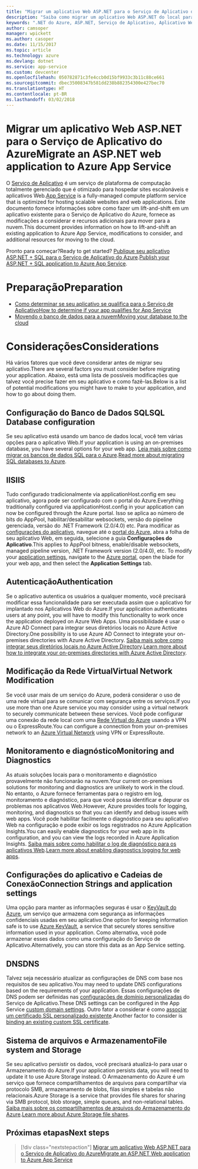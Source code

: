 ```yaml
---
title: "Migrar um aplicativo Web ASP.NET para o Serviço de Aplicativo do Azure"
description: "Saiba como migrar um aplicativo Web ASP.NET do local para o Serviço de Aplicativo do Azure."
keywords: ".NET do Azure, ASP.NET, Serviço de Aplicativo, Aplicativo Web, migrar, migração"
author: camsoper
manager: wpickett
ms.author: casoper
ms.date: 11/15/2017
ms.topic: article
ms.technology: azure
ms.devlang: dotnet
ms.service: app-service
ms.custom: devcenter
ms.openlocfilehash: 050782871c3fe4ccb0d15bf9933c3b11c88ce661
ms.sourcegitcommit: dbec35008347b581dd238b882354300e427bec70
ms.translationtype: HT
ms.contentlocale: pt-BR
ms.lasthandoff: 03/02/2018
---
```

# <a name="migrate-an-aspnet-web-application-to-azure-app-service"></a><span data-ttu-id="d02c3-104">Migrar um aplicativo Web ASP.NET para o Serviço de Aplicativo do Azure</span><span class="sxs-lookup"><span data-stu-id="d02c3-104">Migrate an ASP.NET web application to Azure App Service</span></span>

<span data-ttu-id="d02c3-105">O [Serviço de Aplicativo](https://docs.microsoft.com/azure/app-service/app-service-web-overview#why-use-web-apps) é um serviço de plataforma de computação totalmente gerenciado que é otimizado para hospedar sites escalonáveis e aplicativos Web.</span><span class="sxs-lookup"><span data-stu-id="d02c3-105">[App Service](https://docs.microsoft.com/azure/app-service/app-service-web-overview#why-use-web-apps) is a fully-managed compute platform service that is optimized for hosting scalable websites and web applications.</span></span> <span data-ttu-id="d02c3-106">Este documento fornece informações sobre como fazer um lift-and-shift em um aplicativo existente para o Serviço de Aplicativo do Azure, fornece as modificações a considerar e recursos adicionais para mover para a nuvem.</span><span class="sxs-lookup"><span data-stu-id="d02c3-106">This document provides information on how to lift-and-shift an existing application to Azure App Service, modifications to consider, and additional resources for moving to the cloud.</span></span>

<span data-ttu-id="d02c3-107">Pronto para começar?</span><span class="sxs-lookup"><span data-stu-id="d02c3-107">Ready to get started?</span></span> <span data-ttu-id="d02c3-108">[Publique seu aplicativo ASP.NET + SQL para o Serviço de Aplicativo do Azure](https://go.microsoft.com/fwlink/?linkid=863214).</span><span class="sxs-lookup"><span data-stu-id="d02c3-108">[Publish your ASP.NET + SQL application to Azure App Service](https://go.microsoft.com/fwlink/?linkid=863214).</span></span>

# <a name="preparation"></a><span data-ttu-id="d02c3-109">Preparação</span><span class="sxs-lookup"><span data-stu-id="d02c3-109">Preparation</span></span>   
* [<span data-ttu-id="d02c3-110">Como determinar se seu aplicativo se qualifica para o Serviço de Aplicativo</span><span class="sxs-lookup"><span data-stu-id="d02c3-110">How to determine if your app qualifies for App Service</span></span>](https://azure.microsoft.com/downloads/migration-assistant/)
* [<span data-ttu-id="d02c3-111">Movendo o banco de dados para a nuvem</span><span class="sxs-lookup"><span data-stu-id="d02c3-111">Moving your database to the cloud</span></span>](https://go.microsoft.com/fwlink/?linkid=863217)

# <a name="considerations"></a><span data-ttu-id="d02c3-112">Considerações</span><span class="sxs-lookup"><span data-stu-id="d02c3-112">Considerations</span></span>
<span data-ttu-id="d02c3-113">Há vários fatores que você deve considerar antes de migrar seu aplicativo.</span><span class="sxs-lookup"><span data-stu-id="d02c3-113">There are several factors you must consider before migrating your application.</span></span> <span data-ttu-id="d02c3-114">Abaixo, está uma lista de possíveis modificações que talvez você precise fazer em seu aplicativo e como fazê-las.</span><span class="sxs-lookup"><span data-stu-id="d02c3-114">Below is a list of potential modifications you might have to make to your application, and how to go about doing them.</span></span>

## <a name="sql-database-configuration"></a><span data-ttu-id="d02c3-115">Configuração do Banco de Dados SQL</span><span class="sxs-lookup"><span data-stu-id="d02c3-115">SQL Database configuration</span></span>
<span data-ttu-id="d02c3-116">Se seu aplicativo está usando um banco de dados local, você tem várias opções para o aplicativo Web.</span><span class="sxs-lookup"><span data-stu-id="d02c3-116">If your application is using an on-premises database, you have several options for your web app.</span></span> <span data-ttu-id="d02c3-117">[Leia mais sobre como migrar os bancos de dados SQL para o Azure](https://go.microsoft.com/fwlink/?linkid=863217).</span><span class="sxs-lookup"><span data-stu-id="d02c3-117">[Read more about migrating SQL databases to Azure](https://go.microsoft.com/fwlink/?linkid=863217).</span></span>

## <a name="iis"></a><span data-ttu-id="d02c3-118">IIS</span><span class="sxs-lookup"><span data-stu-id="d02c3-118">IIS</span></span>
<span data-ttu-id="d02c3-119">Tudo configurado tradicionalmente via applicationHost.config em seu aplicativo, agora pode ser configurado com o portal do Azure.</span><span class="sxs-lookup"><span data-stu-id="d02c3-119">Everything traditionally configured via applicationHost.config in your application can now be configured through the Azure portal.</span></span> <span data-ttu-id="d02c3-120">Isso se aplica ao número de bits do AppPool, habilitar/desabilitar websockets, versão do pipeline gerenciada, versão do .NET Framework (2.0/4.0) etc. Para modificar as [configurações do aplicativo](https://docs.microsoft.com/azure/app-service/web-sites-configure), navegue até o [portal do Azure](https://portal.azure.com), abra a folha de seu aplicativo Web, em seguida, selecione a guia **Configurações do Aplicativo**.</span><span class="sxs-lookup"><span data-stu-id="d02c3-120">This applies to AppPool bitness, enable/disable websockets, managed pipeline version, .NET Framework version (2.0/4.0), etc. To modify your [application settings](https://docs.microsoft.com/azure/app-service/web-sites-configure), navigate to the [Azure portal](https://portal.azure.com), open the blade for your web app, and then select the **Application Settings** tab.</span></span>

## <a name="authentication"></a><span data-ttu-id="d02c3-121">Autenticação</span><span class="sxs-lookup"><span data-stu-id="d02c3-121">Authentication</span></span>
<span data-ttu-id="d02c3-122">Se o aplicativo autentica os usuários a qualquer momento, você precisará modificar essa funcionalidade para ser executada assim que o aplicativo for implantado nos Aplicativos Web do Azure.</span><span class="sxs-lookup"><span data-stu-id="d02c3-122">If your application authenticates users at any point, you will have to modify this functionality to work once the application deployed on Azure Web Apps.</span></span> <span data-ttu-id="d02c3-123">Uma possibilidade é usar o Azure AD Connect para integrar seus diretórios locais no Azure Active Directory.</span><span class="sxs-lookup"><span data-stu-id="d02c3-123">One possibility is to use Azure AD Connect to integrate your on-premises directories with Azure Active Directory.</span></span> <span data-ttu-id="d02c3-124">[Saiba mais sobre como integrar seus diretórios locais no Azure Active Directory](https://docs.microsoft.com/azure/active-directory/connect/active-directory-aadconnect).</span><span class="sxs-lookup"><span data-stu-id="d02c3-124">[Learn more about how to integrate your on-premises directories with Azure Active Directory](https://docs.microsoft.com/azure/active-directory/connect/active-directory-aadconnect).</span></span>

## <a name="virtual-network-modification"></a><span data-ttu-id="d02c3-125">Modificação da Rede Virtual</span><span class="sxs-lookup"><span data-stu-id="d02c3-125">Virtual Network Modification</span></span>
<span data-ttu-id="d02c3-126">Se você usar mais de um serviço do Azure, poderá considerar o uso de uma rede virtual para se comunicar com segurança entre os serviços.</span><span class="sxs-lookup"><span data-stu-id="d02c3-126">If you use more than one Azure service you may consider using a virtual network to securely communicate between these services.</span></span> <span data-ttu-id="d02c3-127">Você pode configurar uma conexão da rede local com uma [Rede Virtual do Azure](https://docs.microsoft.com/azure/app-service/web-sites-integrate-with-vnet) usando a VPN ou o ExpressRoute.</span><span class="sxs-lookup"><span data-stu-id="d02c3-127">You can configure a connection from your on-premises network to an [Azure Virtual Network](https://docs.microsoft.com/azure/app-service/web-sites-integrate-with-vnet) using VPN or ExpressRoute.</span></span>

## <a name="monitoring-and-diagnostics"></a><span data-ttu-id="d02c3-128">Monitoramento e diagnóstico</span><span class="sxs-lookup"><span data-stu-id="d02c3-128">Monitoring and Diagnostics</span></span>
<span data-ttu-id="d02c3-129">As atuais soluções locais para o monitoramento e diagnóstico provavelmente não funcionarão na nuvem.</span><span class="sxs-lookup"><span data-stu-id="d02c3-129">Your current on-premises solutions for monitoring and diagnostics are unlikely to work in the cloud.</span></span> <span data-ttu-id="d02c3-130">No entanto, o Azure fornece ferramentas para o registro em log, monitoramento e diagnóstico, para que você possa identificar e depurar os problemas nos aplicativos Web.</span><span class="sxs-lookup"><span data-stu-id="d02c3-130">However, Azure provides tools for logging, monitoring, and diagnostics so that you can identify and debug issues with web apps.</span></span> <span data-ttu-id="d02c3-131">Você pode habilitar facilmente o diagnóstico para seu aplicativo Web na configuração e pode exibir os logs registrados no Azure Application Insights.</span><span class="sxs-lookup"><span data-stu-id="d02c3-131">You can easily enable diagnostics for your web app in its configuration, and you can view the logs recorded in Azure Application Insights.</span></span> <span data-ttu-id="d02c3-132">[Saiba mais sobre como habilitar o log de diagnóstico para os aplicativos Web](https://docs.microsoft.com/azure/app-service/web-sites-enable-diagnostic-log).</span><span class="sxs-lookup"><span data-stu-id="d02c3-132">[Learn more about enabling diagnostics logging for web apps](https://docs.microsoft.com/azure/app-service/web-sites-enable-diagnostic-log).</span></span>

## <a name="connection-strings-and-application-settings"></a><span data-ttu-id="d02c3-133">Configurações do aplicativo e Cadeias de Conexão</span><span class="sxs-lookup"><span data-stu-id="d02c3-133">Connection Strings and application settings</span></span>
<span data-ttu-id="d02c3-134">Uma opção para manter as informações seguras é usar o [KeyVault do Azure](https://docs.microsoft.com/azure/key-vault/), um serviço que armazena com segurança as informações confidenciais usadas em seu aplicativo.</span><span class="sxs-lookup"><span data-stu-id="d02c3-134">One option for keeping information safe is to use [Azure KeyVault](https://docs.microsoft.com/azure/key-vault/), a service that securely stores sensitive information used in your application.</span></span> <span data-ttu-id="d02c3-135">Como alternativa, você pode armazenar esses dados como uma configuração do Serviço de Aplicativo.</span><span class="sxs-lookup"><span data-stu-id="d02c3-135">Alternatively, you can store this data as an App Service setting.</span></span>

## <a name="dns"></a><span data-ttu-id="d02c3-136">DNS</span><span class="sxs-lookup"><span data-stu-id="d02c3-136">DNS</span></span>
<span data-ttu-id="d02c3-137">Talvez seja necessário atualizar as configurações de DNS com base nos requisitos de seu aplicativo.</span><span class="sxs-lookup"><span data-stu-id="d02c3-137">You may need to update DNS configurations based on the requirements of your application.</span></span> <span data-ttu-id="d02c3-138">Essas configurações de DNS podem ser definidas nas [configurações de domínio personalizadas](https://docs.microsoft.com/azure/app-service/app-service-web-tutorial-custom-domain) do Serviço de Aplicativo.</span><span class="sxs-lookup"><span data-stu-id="d02c3-138">These DNS settings can be configured in the App Service [custom domain settings](https://docs.microsoft.com/azure/app-service/app-service-web-tutorial-custom-domain).</span></span> <span data-ttu-id="d02c3-139">Outro fator a considerar é como [associar um certificado SSL personalizado existente](https://docs.microsoft.com/azure/app-service/app-service-web-tutorial-custom-ssl).</span><span class="sxs-lookup"><span data-stu-id="d02c3-139">Another factor to consider is [binding an existing custom SSL certificate](https://docs.microsoft.com/azure/app-service/app-service-web-tutorial-custom-ssl).</span></span>

## <a name="file-system-and-storage"></a><span data-ttu-id="d02c3-140">Sistema de arquivos e Armazenamento</span><span class="sxs-lookup"><span data-stu-id="d02c3-140">File system and Storage</span></span>
<span data-ttu-id="d02c3-141">Se seu aplicativo persistir os dados, você precisará atualizá-lo para usar o Armazenamento do Azure.</span><span class="sxs-lookup"><span data-stu-id="d02c3-141">If your application persists data, you will need to update it to use Azure Storage instead.</span></span> <span data-ttu-id="d02c3-142">O Armazenamento do Azure é um serviço que fornece compartilhamentos de arquivos para compartilhar via protocolo SMB, armazenamento de blobs, filas simples e tabelas não relacionais.</span><span class="sxs-lookup"><span data-stu-id="d02c3-142">Azure Storage is a service that provides file shares for sharing via SMB protocol, blob storage, simple queues, and non-relational tables.</span></span> <span data-ttu-id="d02c3-143">[Saiba mais sobre os compartilhamentos de arquivos do Armazenamento do Azure](https://docs.microsoft.com/azure/storage/files/storage-files-introduction).</span><span class="sxs-lookup"><span data-stu-id="d02c3-143">[Learn more about Azure Storage file shares](https://docs.microsoft.com/azure/storage/files/storage-files-introduction).</span></span>

## <a name="next-steps"></a><span data-ttu-id="d02c3-144">Próximas etapas</span><span class="sxs-lookup"><span data-stu-id="d02c3-144">Next steps</span></span>

> [!div class="nextstepaction"]
> [<span data-ttu-id="d02c3-145">Migrar um aplicativo Web ASP.NET para o Serviço de Aplicativo do Azure</span><span class="sxs-lookup"><span data-stu-id="d02c3-145">Migrate an ASP.NET Web application to Azure App Service</span></span>](https://aka.ms/azure-webapp-migrate)
